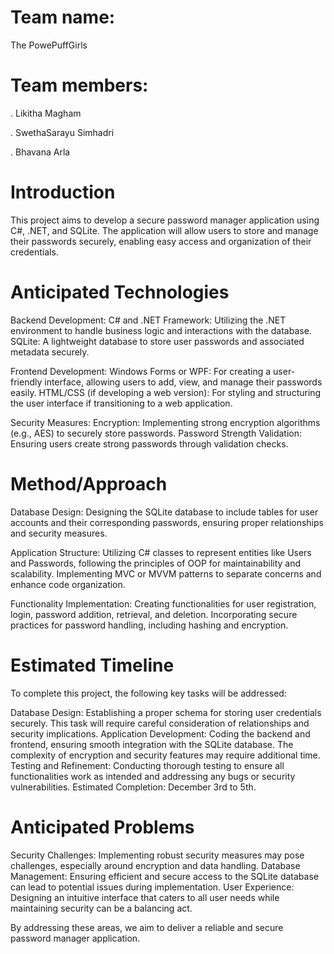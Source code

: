 # Team name: 

The PowePuffGirls

# Team members:

. Likitha Magham

. SwethaSarayu Simhadri

. Bhavana Arla

# Introduction

This project aims to develop a secure password manager application using C#, .NET, and SQLite. The application will allow users to store and manage their passwords securely, enabling easy access and organization of their credentials.


# Anticipated Technologies

Backend Development:
C# and .NET Framework: Utilizing the .NET environment to handle business logic and interactions with the database.
SQLite: A lightweight database to store user passwords and associated metadata securely.

Frontend Development:
Windows Forms or WPF: For creating a user-friendly interface, allowing users to add, view, and manage their passwords easily.
HTML/CSS (if developing a web version): For styling and structuring the user interface if transitioning to a web application.

Security Measures:
Encryption: Implementing strong encryption algorithms (e.g., AES) to securely store passwords.
Password Strength Validation: Ensuring users create strong passwords through validation checks.

# Method/Approach

Database Design:
Designing the SQLite database to include tables for user accounts and their corresponding passwords, ensuring proper relationships and security measures.

Application Structure:
Utilizing C# classes to represent entities like Users and Passwords, following the principles of OOP for maintainability and scalability.
Implementing MVC or MVVM patterns to separate concerns and enhance code organization.

Functionality Implementation:
Creating functionalities for user registration, login, password addition, retrieval, and deletion.
Incorporating secure practices for password handling, including hashing and encryption.

# Estimated Timeline
To complete this project, the following key tasks will be addressed:

Database Design: 
Establishing a proper schema for storing user credentials securely. This task will require careful consideration of relationships and security implications.
Application Development: 
Coding the backend and frontend, ensuring smooth integration with the SQLite database. The complexity of encryption and security features may require additional time.
Testing and Refinement: 
Conducting thorough testing to ensure all functionalities work as intended and addressing any bugs or security vulnerabilities.
Estimated Completion: December 3rd to 5th.

# Anticipated Problems
Security Challenges: Implementing robust security measures may pose challenges, especially around encryption and data handling.
Database Management: Ensuring efficient and secure access to the SQLite database can lead to potential issues during implementation.
User Experience: Designing an intuitive interface that caters to all user needs while maintaining security can be a balancing act.

By addressing these areas, we aim to deliver a reliable and secure password manager application.

